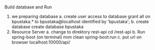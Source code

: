 Build database and Run
1. we preparing database
a. create user access to database
grant all on bpustaka.* to bpustaka@localhost identified by 'bpustaka';
b. create database
create database bpustaka
2. Resource Server
a. change to direktory rest-api
cd /rest-api
b. Run spring-boot (on terminal)
mvn clean spring-boot:run
c. put url on browser
localhost:10000/api/

